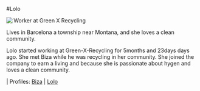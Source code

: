 #Lolo 

<img align="left" padding=10px src="./images/PersonaLolo.png">

Worker at Green X Recycling

Lives in Barcelona a township near Montana, and she loves a clean community.

Lolo started working at Green-X-Recycling for 5months and 23days days ago.
She met Biza while he was recycling in her community.
She joined the company to earn a living and because she is passionate about hygen and loves a clean community.


| Profiles:  [Biza](/Persona_Biza.md) | [Lolo](/Persona_Lolo.md)
